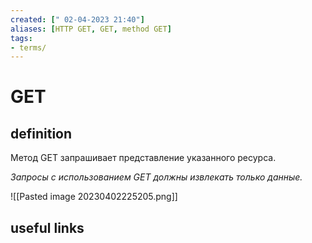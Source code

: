 ```yaml
---
created: [" 02-04-2023 21:40"]
aliases: [HTTP GET, GET, method GET]
tags:
- terms/
---
```


# GET

## definition

Метод GET запрашивает представление указанного ресурса. 

*Запросы с использованием GET должны извлекать только данные.*

![[Pasted image 20230402225205.png]]

## useful links
